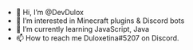 - 👋 Hi, I’m @DevDulox
- 👀 I’m interested in Minecraft plugins & Discord bots
- 🌱 I’m currently learning JavaScript, Java
- 📫 How to reach me Duloxetina#5207 on Discord.

